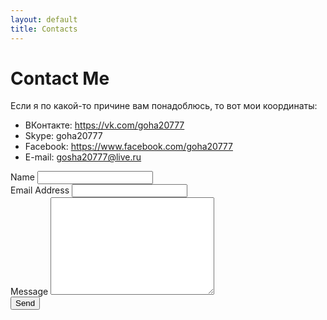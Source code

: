 ```yaml
---
layout: default
title: Contacts
---
```


<div id="contact">
  <h1 class="pageTitle">Contact Me</h1>
    <p class="intro">Если я по какой-то причине вам понадоблюсь, то вот мои координаты:</p>
    <p></p>
    <ul>
		<li>ВКонтакте: <a href="https://vk.com/{{ site.social.vkontakte }}">https://vk.com/goha20777</a></li>
  		<li>Skype: goha20777</li>
  		<li>Facebook: <a href="https://www.facebook.com/{{ site.social.facebook }}">https://www.facebook.com/goha20777</a></li>
		<li>E-mail: <a href="mailto:{{ site.social.email }}">gosha20777@live.ru</a></li>
     </ul>
  </div>
  <form action="http://formspree.io/gosha20777@live.ru" method="POST">
    <label for="name">Name</label>    
    <input type="text" id="name" name="name" class="full-width"><br>
    <label for="email">Email Address</label>
    <input type="email" id="email" name="_replyto" class="full-width"><br>
    <label for="message">Message</label>
    <textarea name="message" id="message" cols="30" rows="10" class="full-width"></textarea><br>
    <input type="submit" value="Send" class="button">
  </form>
</div>
